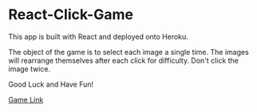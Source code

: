 # React-Click-Game

This app is built with React and deployed onto Heroku.

The object of the game is to select each image a single time. The images will rearrange themselves after each click for difficulty. Don't click the image twice.

Good Luck and Have Fun!

[Game Link](https://react-zim-click-game.herokuapp.com/)
